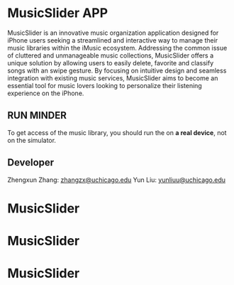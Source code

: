 # MusicSlider APP

MusicSlider is an innovative music organization application designed for iPhone users seeking a streamlined and
interactive way to manage their music libraries within the iMusic ecosystem.
Addressing the common issue of cluttered and unmanageable music collections, MusicSlider offers a unique solution by allowing users to easily delete, favorite and classify songs with an swipe gesture. By focusing on intuitive design and seamless integration with existing music services, MusicSlider aims to become an essential tool for music lovers looking to personalize their listening experience on the iPhone.


## RUN MINDER

To get access of the music library, you should run the on **a real device**, not on the simulator.

## Developer

Zhengxun Zhang: zhangzx@uchicago.edu
Yun Liu: yunliuu@uchicago.edu
# MusicSlider
# MusicSlider
# MusicSlider

